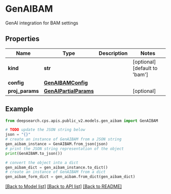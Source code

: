 # GenAIBAM

GenAI integration for BAM settings

## Properties

Name | Type | Description | Notes
------------ | ------------- | ------------- | -------------
**kind** | **str** |  | [optional] [default to 'bam']
**config** | [**GenAIBAMConfig**](GenAIBAMConfig.md) |  | 
**proj_params** | [**GenAIPartialParams**](GenAIPartialParams.md) |  | [optional] 

## Example

```python
from deepsearch.cps.apis.public_v2.models.gen_aibam import GenAIBAM

# TODO update the JSON string below
json = "{}"
# create an instance of GenAIBAM from a JSON string
gen_aibam_instance = GenAIBAM.from_json(json)
# print the JSON string representation of the object
print(GenAIBAM.to_json())

# convert the object into a dict
gen_aibam_dict = gen_aibam_instance.to_dict()
# create an instance of GenAIBAM from a dict
gen_aibam_form_dict = gen_aibam.from_dict(gen_aibam_dict)
```
[[Back to Model list]](../README.md#documentation-for-models) [[Back to API list]](../README.md#documentation-for-api-endpoints) [[Back to README]](../README.md)


